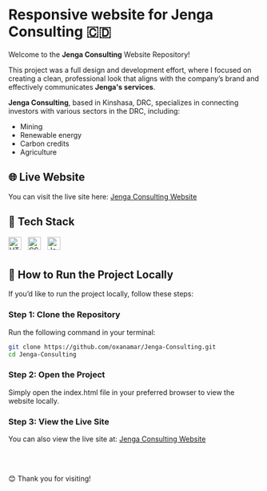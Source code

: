 # Responsive website for Jenga Consulting 🇨🇩

Welcome to the **Jenga Consulting** Website Repository! 

This project was a full design and development effort, where I focused on creating a clean, professional look that aligns with the company’s brand and effectively communicates **Jenga's services**.

**Jenga Consulting**, based in Kinshasa, DRC, specializes in connecting investors with various sectors in the DRC, including:

- Mining
- Renewable energy
- Carbon credits
- Agriculture


## 🌐 Live Website

You can visit the live site here: [Jenga Consulting Website](https://jenga-consulting.netlify.app/)



## 📱 Tech Stack
<img align="left" alt="HTML5" width="26px" src="https://cdn.jsdelivr.net/gh/devicons/devicon/icons/html5/html5-original.svg" style="padding-right:10px;" />
<img align="left" alt="CSS3" width="26px" src="https://cdn.jsdelivr.net/gh/devicons/devicon/icons/css3/css3-original.svg" style="padding-right:10px;" />
<img align="left" alt="JavaScript" width="26px" src="https://cdn.jsdelivr.net/gh/devicons/devicon/icons/javascript/javascript-original.svg" style="padding-right:10px;" />


<br><br>


## 🚀 How to Run the Project Locally

If you’d like to run the project locally, follow these steps:

### Step 1: Clone the Repository

Run the following command in your terminal:
```bash
git clone https://github.com/oxanamar/Jenga-Consulting.git
cd Jenga-Consulting
```

### Step 2: Open the Project
Simply open the index.html file in your preferred browser to view the website locally.

### Step 3: View the Live Site
You can also view the live site at: [Jenga Consulting Website](https://jenga-consulting.netlify.app/)

<br><br>

😊 Thank you for visiting! 
